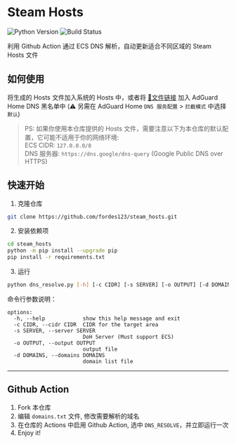 # Steam Hosts
![Python Version](https://img.shields.io/badge/Python-3%2B-blue?)
![Build Status](https://img.shields.io/github/actions/workflow/status/fordes123/steam_hosts/dns_resolve.yml?branch=main) 

利用 Github Action 通过 ECS DNS 解析，自动更新适合不同区域的 Steam Hosts 文件

## 如何使用

将生成的 Hosts 文件加入系统的 Hosts 中，或者将 [🔗文件链接](https://raw.githubusercontent.com/fordes123/steam_hosts/main/hosts) 加入 AdGuard Home DNS 黑名单中
(⚠️ 另需在 AdGuard Home `DNS 服务配置` > `拦截模式` 中选择 `默认`)  

> PS: 如果你使用本仓库提供的 Hosts 文件，需要注意以下为本仓库的默认配置，它可能不适用于你的网络环境:  
> ECS CIDR: `127.0.0.0/8`  
> DNS 服务器: `https://dns.google/dns-query` (Google Public DNS over HTTPS)

## 快速开始

1. 克隆仓库
```bash
git clone https://github.com/fordes123/steam_hosts.git
```

2. 安装依赖项
```bash
cd steam_hosts
python -m pip install --upgrade pip
pip install -r requirements.txt
```

3. 运行
```bash
python dns_resolve.py [-h] [-c CIDR] [-s SERVER] [-o OUTPUT] [-d DOMAINS]
```

命令行参数说明：
```text
options:
  -h, --help            show this help message and exit
  -c CIDR, --cidr CIDR  CIDR for the target area
  -s SERVER, --server SERVER
                        DoH Server (Must support ECS)
  -o OUTPUT, --output OUTPUT
                        output file
  -d DOMAINS, --domains DOMAINS
                        domain list file
```

---

## Github Action

1. Fork 本仓库
2. 编辑 `domains.txt` 文件, 修改需要解析的域名
3. 在仓库的 Actions 中启用 Github Action, 选中 `DNS_RESOLVE`，并立即运行一次
4. Enjoy it!

